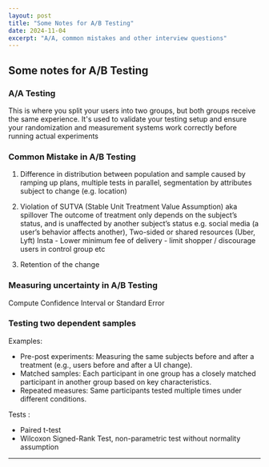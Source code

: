 ```yaml
---
layout: post
title: "Some Notes for A/B Testing"
date: 2024-11-04
excerpt: "A/A, common mistakes and other interview questions"
---
```


## Some notes for A/B Testing

### A/A Testing 

This is where you split your users into two groups, but both groups receive the same experience. 
It's used to validate your testing setup and ensure your randomization and measurement systems work correctly before running actual experiments

### Common Mistake in A/B Testing

1. Difference in distribution between population and sample
	caused by ramping up plans, multiple tests in parallel, segmentation by attributes subject to change (e.g. location) 

2. Violation of SUTVA (Stable Unit Treatment Value Assumption) aka spillover 
	The outcome of treatment only depends on the subject’s status, and is unaffected by another subject’s status
		e.g. social media (a user’s behavior affects another), Two-sided or shared resources (Uber, Lyft)
			Insta - Lower minimum fee of delivery - limit shopper / discourage users in control group etc 

3. Retention of the change 

### Measuring uncertainty in A/B Testing

Compute Confidence Interval or Standard Error

### Testing two dependent samples

Examples:  
- Pre-post experiments: Measuring the same subjects before and after a treatment (e.g., users before and after a UI change).  
- Matched samples: Each participant in one group has a closely matched participant in another group based on key characteristics.  
- Repeated measures: Same participants tested multiple times under different conditions.  

Tests :
- Paired t-test  
- Wilcoxon Signed-Rank Test, non-parametric test without normality assumption  
  
---

